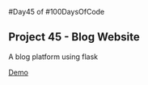 #Day45 of #100DaysOfCode


## Project 45 - Blog Website
A blog platform using flask

[Demo](https://github.com/A3AJAGBE/Blog/blob/main/blog.gif)
